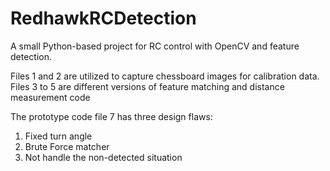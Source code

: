 # RedhawkRCDetection
A small Python-based project for RC control with OpenCV and feature detection.

Files 1 and 2 are utilized to capture chessboard images for calibration data.
Files 3 to 5 are different versions of feature matching and distance measurement code

The prototype code file 7 has three design flaws:
1. Fixed turn angle
2. Brute Force matcher
3. Not handle the non-detected situation
